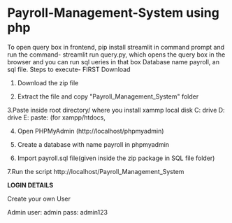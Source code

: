 # Payroll-Management-System using php
To open query box in frontend, pip install streamlit in command prompt and run the command- streamlit run query.py, which opens the query box in the browser and you can run sql ueries in that box
Database name payroll, an sql file.
Steps to execute-
FIRST Download

1. Download the zip file

2. Extract the file and copy "Payroll_Management_System" folder

3.Paste inside root directory/ where you install xammp local disk C: drive D: drive E: paste: (for xampp/htdocs, 

4. Open PHPMyAdmin (http://localhost/phpmyadmin)

5. Create a database with name payroll in phpmyadmin

6. Import payroll.sql file(given inside the zip package in SQL file folder)

7.Run the script http://localhost/Payroll_Management_System


**LOGIN DETAILS** 

Create your own User 

Admin
user: admin
pass: admin123

